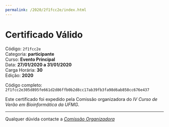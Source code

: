 ```yaml
---
permalink: /2020/2f1fcc2e/index.html
---
```


# Certificado Válido

Código: `2f1fcc2e`<br>
Categoria: **participante**<br>
Curso: **Evento Principal**<br>
Data: **27/01/2020 a 31/01/2020**<br>
Carga Horária: **30**<br>
Edição: **2020**<br>


Código completo: `2f1fcc2e305d895fe661d2d86ffb0b2d8cc17ab39fb3fa98d6ab858cc676e437`


Este certificado foi expedido pela Comissão organizadora do *IV Curso de Verão em Bioinformática da UFMG*.

----

Qualquer dúvida contacte a [_Comissão Organizadora_](<mailto:cursobioinfoufmg@gmail.com$subject=[Certificados]>)

